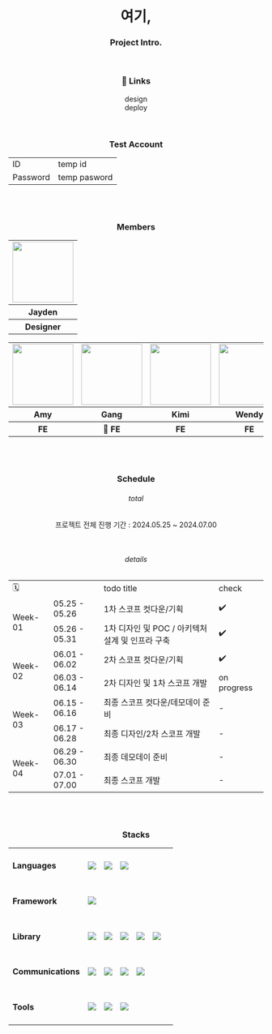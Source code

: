 <div align="center">
   <h1>여기,</h1>

<h3>Project Intro.</h3>

<br />

<h3>🔗 Links</h3> 

design <br />
deploy


<br />

<h3>Test Account</h3> 

<table>
  <tr>
    <td>ID</td>
    <td>temp id</td>
  </tr>
    <tr>
    <td>Password</td>
    <td>temp pasword</td>
  </tr>
</table>

<br/>
<br/>

<h3>Members</h3>

<table align="center">
  <tr>
    <td>
      <a href="#">
        <img src="" width="120px" height="120px"/>
      </a>  
    </td>
  </tr>
  <tr>
    <th>
       Jayden
    </th>
  </tr>
  <tr>
    <th>
      Designer
    </th>
   
  </tr>
</table>
<table align="center">
  <tr>
    <td>
      <a href="https://github.com/55555-Jyeon">
        <img src="https://github.com/Manners-Maketh-Market/MMM/assets/134191817/b04543f3-6de1-42c1-bd01-92cfd68dcb3f" width="120px" height="120px"/>
      </a>  
    </td>
    <td>
      <a href="https://github.com/ijimlnosk">
        <img src="https://github.com/mobi-projects/yeogi-client/assets/134191817/3c49fb91-37bc-4e51-ac49-53a07fe5a338" width="120px" height="120px"/>
      </a>  
    </td>
     <td>
      <a href="https://github.com/kiminn">
        <img src="https://github.com/Manners-Maketh-Market/MMM/assets/134191815/90e1745b-51eb-4e31-8946-93970bcb7af1" width="120px" height="120px"/>
      </a>  
    </td>
    <td>
      <a href="https://github.com/hayoung78">
        <img src="https://github.com/mobi-projects/yeogi-client/assets/134191817/3385ed36-d314-4f90-bcc2-682abd11da61" width="120px" height="120px"/>
      </a>  
    </td>
  </tr>
  <tr>
    <th>
      Amy
    </th>
    <th>
      Gang
    </th>
    <th>
      Kimi
    </th>
    <th>
      Wendy
    </th>
  </tr>
  <tr>
    <th>
       FE
    </th>
    <th>
       👑 FE
    </th>
    <th>
       FE
    </th>
    <th>
       FE
    </th>
  </tr>
</table>


<br />
<br />

<h3>Schedule</h3> 


<h6>total</h6> 
<p>프로젝트 전체 진행 기간 : 2024.05.25 ~ 2024.07.00</p>

<br />

<h6>details</h6> 

<table>
  <tr>
    <td colspan="2"> 🗓️ </td>
    <td>todo title</td>
    <td>check</td>
  </tr>
  <tr>
    <td rowspan="2">Week-01</td>
    <td>05.25 - 05.26 </td>
    <td>1차 스코프 컷다운/기획</td>
    <td>✔️</td>
  </tr>
  <tr>
    <td>05.26 - 05.31 </td>
    <td>1차 디자인 및 POC / 아키텍처 설계 및 인프라 구축</td>
    <td>✔️</td>
  </tr>
  <tr>
    <td rowspan="2">Week-02</td>
    <td>06.01 - 06.02 </td>
    <td>2차 스코프 컷다운/기획</td>
    <td>✔️</td>
  </tr>
  <tr>
    <td>06.03 - 06.14 </td>
    <td>2차 디자인  및 1차 스코프 개발</td>
    <td>on progress</td>
  </tr>
  <tr>
    <td rowspan="2">Week-03</td>
    <td>06.15 - 06.16 </td>
    <td>최종 스코프 컷다운/데모데이 준비</td>
    <td>-</td>
  </tr>
  <tr>
    <td>06.17 - 06.28 </td>
    <td>최종 디자인/2차 스코프 개발</td>
    <td>-</td>
  </tr>
  <tr>
    <td rowspan="2">Week-04</td>
    <td>06.29 - 06.30 </td>
    <td>최종 데모데이 준비</td>
    <td>-</td>
  </tr>
  <tr>
    <td>07.01 - 07.00 </td>
    <td>최종 스코프 개발</td>
    <td>-</td>
  </tr>
</table>
</body>

<br/>
<br/>


<h3>Stacks</h3>

<table>
  <tr>
    <td><h4>Languages</h4></td>
    <td>
      <img src="https://img.shields.io/badge/HTML5-E34F26?style=flat-square&logo=html5&logoColor=white">
    </td>
    <td>
      <img src="https://img.shields.io/badge/CSS3-1572B6?style=flat-square&logo=css3&logoColor=white">
    </td>
    <td>
      <img src="https://img.shields.io/badge/TypeScript-3178C6?style=flat-square&logo=typescript&logoColor=white">
    </td>
    <td></td>
    <td></td>
    <td></td>
  </tr>
  <tr>
    <td><h4>Framework</h4></td>
    <td>
      <img src="https://img.shields.io/badge/next.js-000?style=flat-square&logo=next.js&logoColor=white">
    </td>
    <td></td>
    <td></td>
    <td></td>
    <td></td>
    <td></td>
  </tr>
  <tr>
    <td><h4>Library</h4></td>
    <td>
      <img src="https://img.shields.io/badge/nextUI-000?style=flat-square&logo=nextui&logoColor=white">
    </td>
    <td>
      <img src="https://img.shields.io/badge/tailwindcss-06B6D4?style=flat-square&logo=tailwindcss&logoColor=white">
    </td>
    <td>
      <img src="https://img.shields.io/badge/zod-3E67B1?style=flat-square&logo=zod&logoColor=white">
    </td>
    <td>
      <img src="https://img.shields.io/badge/reactquery-FF4154?style=flat-square&logo=reactquery&logoColor=white">
    </td>
    <td>
      <img src="https://img.shields.io/badge/storybook-FF4785?style=flat-square&logo=storybook&logoColor=white">
    </td>
    <td></td>
  </tr>
  <tr>
    <td><h4>Communications</h4></td>
    <td>
      <img src="https://img.shields.io/badge/GitHub-000000?style=flat-square&logo=github&logoColor=white">
    </td>
    <td>
      <img src="https://img.shields.io/badge/discord-5865F2?style=flat-square&logo=discord&logoColor=white">
    </td>
    <td>
      <img src="https://img.shields.io/badge/jira-0052CC?style=flat-square&logo=jira&logoColor=white">
    </td>
    <td>
      <img src="https://img.shields.io/badge/notion-000000?style=flat-square&logo=notion&logoColor=white">
    </td>
    <td></td>
    <td></td>
  </tr>
  <tr>
    <td><h4>Tools</h4></td>
    <td>
      <img src="https://img.shields.io/badge/figma-F24E1E?style=flat-square&logo=figma&logoColor=white"> 
    </td>
    <td>
      <img src="https://img.shields.io/badge/Visual%20Studio%20Code-007ACC?style=flat-square&logo=Visual%20Studio%20Code&logoColor=white">
    </td>
    <td>
      <img src="https://img.shields.io/badge/NPM-CB3837?style=flat-square&logo=npm&logoColor=white">
    </td>
    <td></td>
    <td></td>
    <td></td>
  </tr>
</table>




<br/>
<br/>
